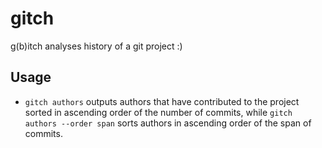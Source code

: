 # gitch

g(b)itch analyses history of a git project :)

## Usage

* `gitch authors` outputs authors that have contributed to the project sorted in ascending order of the number of commits, while `gitch authors --order span` sorts authors in ascending order of the span of commits.
